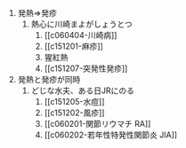 1. 発熱⇒発疹
	1. 熱心に川崎まよがしょうとつ
		1. [[c060404-川崎病]]
		2. [[c151201-麻疹]]
		3. 猩紅熱
		4. [[c151207-突発性発疹]]
2. 発熱と発疹が同時
	1. どじな水夫、ある日JRにのる
		1. [[c151205-水痘]]
		2. [[c151202-風疹]]
		3. [[c060201-関節リウマチ RA]]
		4. [[c060202-若年性特発性関節炎 JIA]]